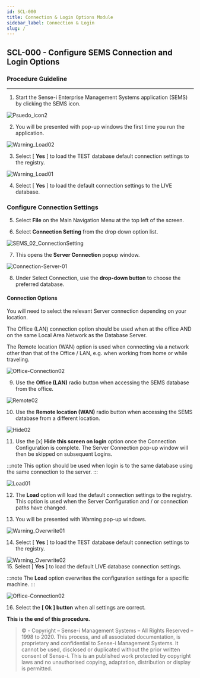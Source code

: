 ```yaml
---
id: SCL-000
title: Connection & Login Options Module
sidebar_label: Connection & Login
slug: /
---
```


## SCL-000 - Configure SEMS Connection and Login Options
### Procedure Guideline
___

1.  Start the Sense-i Enterprise Management Systems application (SEMS) by clicking the SEMS icon.

![Psuedo_icon2](../static/img/docs/00log_image1.png)   

2.  You will be presented with pop-up windows the first time you run the application.  

![Warning_Load02](../static/img/docs/00log_image2.png)  
  
3.  Select [ **Yes** ] to load the TEST database default connection settings to the registry.  

![Warning_Load01](../static/img/docs/00log_image3.png)  

4.  Select [ **Yes** ] to load the default connection settings to the LIVE database.  

### Configure Connection Settings  

5.  Select **File** on the Main Navigation Menu at the top left of the screen.  

6.  Select **Connection Setting** from the drop down option list.  

![SEMS_02_ConnectionSetting](../static/img/docs/00log_image4.png)  

7.  This opens the **Server Connection** popup window.  

![Connection-Server-01](../static/img/docs/00log_image5.png)  

8.  Under Select Connection, use the **drop-down button** to choose the preferred database.  

#### Connection Options

You will need to select the relevant Server connection depending on your location.  

The Office (LAN) connection option should be used when at the office AND on the same Local Area Network as the Database Server.  

The Remote location (WAN) option is used when connecting via a network other than that of the Office / LAN, e.g. when working from home or while traveling.  

![Office-Connection02](../static/img/docs/00log_image6.png)  

9.  Use the **Office (LAN)** radio button when accessing the SEMS database from the office.

![Remote02](../static/img/docs/00log_image7.png)

10. Use the **Remote location (WAN)** radio button when accessing the SEMS database from a different location.  

![Hide02](../static/img/docs/00log_image8.png)  

11. Use the [x] **Hide this screen on login** option once the Connection Configuration is complete.
The Server Connection pop-up window will then be skipped on subsequent Logins.  

:::note
This option should be used when login is to the same database using the same connection to the server.
:::

![Load01](../static/img/docs/00log_image9.png)  

12. The **Load** option will load the default connection settings to the registry.  
This option is used when the Server Configuration and / or connection paths have changed.

13. You will be presented with Warning pop-up windows.  

![Warning_Overwrite01](../static/img/docs/00log_image10.png)  

14. Select [ **Yes** ] to load the TEST database default connection settings to the registry.  

![Warning_Overwrite02](../static/img/docs/00log_image11.png)  
15. Select [ **Yes** ] to load the default LIVE database connection settings.  

:::note
The **Load** option overwrites the configuration settings for a specific machine.
:::

![Office-Connection02](../static/img/docs/00log_image6.png)

16. Select the **[ Ok ] button** when all settings are correct.  

**This is the end of this procedure.**

> © - Copyright – Sense-i Management Systems – All Rights Reserved – 1998 to 2020. This process,
and all associated documentation, is proprietary and confidential to Sense-i Management Systems.
It cannot be used, disclosed or duplicated without the prior written consent of Sense-i.
This is an published work protected by copyright laws and no unauthorised copying, adaptation,
distribution or display is permitted.  
